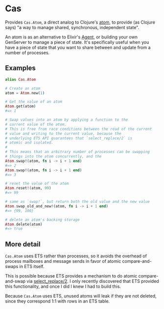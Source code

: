 # Cas

Provides `Cas.Atom`, a direct analog to Clojure's [atom](https://clojure.org/reference/atoms), to provide (as Clojure says) "a way to manage shared, synchronous, independent state".

An atom is as an alternative to Elixir's [Agent](https://hexdocs.pm/elixir/1.18.4/Agent.html), or building your own GenServer to manage a piece of state. It's specifically useful when you have a piece of state that you want to share between and update from a number of processes.


## Examples

```elixir
alias Cas.Atom

# Create an atom
atom = Atom.new(1)

# Get the value of an atom
Atom.get(atom)
#=> 1

# Swap values into an atom by applying a function to the
# current value of the atom.
# This is free from race conditions between the read of the current
# value and writing to the current value, because the
# underlying ETS API guarantees that `select_replace/2` is
# atomic and isolated.
#
# This means that an arbitrary number of processes can be swapping
# things into the atom concurrently, and the
Atom.swap!(atom, fn i -> i + 1 end)
#=> 2
Atom.swap!(atom, fn i -> i + 1 end)
#=> 3

# reset the value of the atom
Atom.reset!(atom, 99)
#=> 99

# same as `swap!`, but return both the old value and the new value
Atom.swap_old_and_new!(atom, fn i -> i + 1 end)
#=> {99, 100}

# delete an atom's backing storage
Atom.delete(atom)
#=> true
```

## More detail

`Cas.Atom` uses ETS rather than processes, so it avoids the overhead of process mailboxes and message sends in favor of atomic compare-and-swaps in ETS itself.

This is possible because ETS provides a mechanism to do atomic compare-and-swap via [select_replace/2](https://www.erlang.org/doc/apps/stdlib/ets.html#select_replace/2). I only recently discovered that ETS provided this functionality, and once I did I knew I had to build this.

Because `Cas.Atom` uses ETS, unused atoms will leak if they are not deleted, since they correspond 1:1 with rows in an ETS table.
